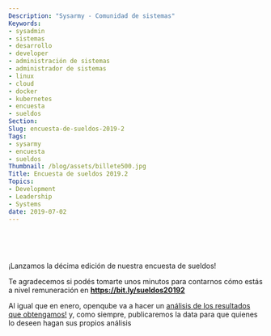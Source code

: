 ```yaml
---
Description: "Sysarmy - Comunidad de sistemas"
Keywords:
- sysadmin 
- sistemas
- desarrollo
- developer
- administración de sistemas
- administrador de sistemas
- linux
- cloud
- docker
- kubernetes
- encuesta
- sueldos
Section: 
Slug: encuesta-de-sueldos-2019-2
Tags:
- sysarmy
- encuesta
- sueldos
Thumbnail: /blog/assets/billete500.jpg
Title: Encuesta de sueldos 2019.2
Topics:
- Development
- Leadership
- Systems
date: 2019-07-02
---
```

<p>&nbsp;</p>
<p>&nbsp;</p>
<p>¡Lanzamos la décima edición de nuestra encuesta de sueldos!</p>

<p>Te agradecemos si podés tomarte unos minutos para contarnos cómo estás a nivel remuneración en <strong><a href="https://bit.ly/sueldos20192">https://bit.ly/sueldos20192</a></strong></p>

<p>Al igual que en enero, openqube va a hacer un <a href="https://openqube.io/sueldos" target="_blank">análisis de los resultados que obtengamos!</a> y, como siempre, publicaremos la data para que quienes lo deseen hagan sus propios análisis</p>

